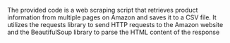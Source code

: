 The provided code is a web scraping script that retrieves product information from multiple pages on Amazon and saves it to a CSV file. It utilizes the requests library to send HTTP requests to the Amazon website and the BeautifulSoup library to parse the HTML content of the response
